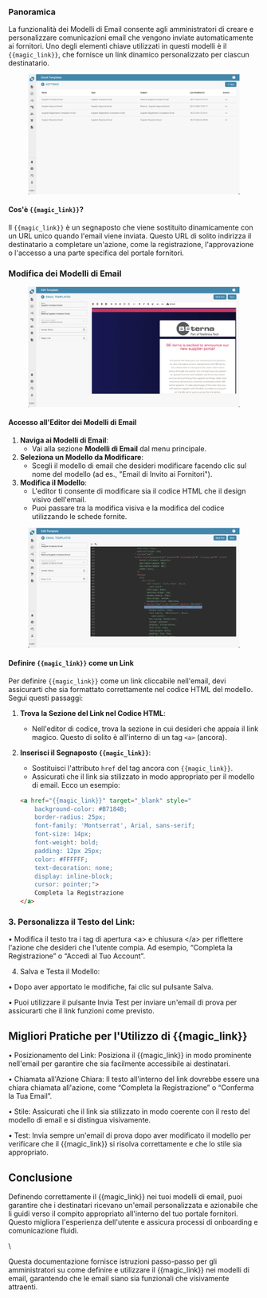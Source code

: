 ### Panoramica

La funzionalità dei Modelli di Email consente agli amministratori di creare e personalizzare comunicazioni email che vengono inviate automaticamente ai fornitori. Uno degli elementi chiave utilizzati in questi modelli è il `{{magic_link}}`, che fornisce un link dinamico personalizzato per ciascun destinatario.

<figure><img src="../../../.gitbook/assets/Bildschirmfoto 2024-08-25 um 12.33.35.png" alt="Supplier Portal - Email Template"><figcaption></figcaption></figure>

#### Cos'è `{{magic_link}}`?

Il `{{magic_link}}` è un segnaposto che viene sostituito dinamicamente con un URL unico quando l'email viene inviata. Questo URL di solito indirizza il destinatario a completare un'azione, come la registrazione, l'approvazione o l'accesso a una parte specifica del portale fornitori.

### Modifica dei Modelli di Email

<figure><img src="../../../.gitbook/assets/Bildschirmfoto 2024-08-25 um 12.35.53.png" alt=""><figcaption></figcaption></figure>

#### Accesso all'Editor dei Modelli di Email

1. **Naviga ai Modelli di Email**:
   * Vai alla sezione **Modelli di Email** dal menu principale.
2. **Seleziona un Modello da Modificare**:
   * Scegli il modello di email che desideri modificare facendo clic sul nome del modello (ad es., "Email di Invito ai Fornitori").
3. **Modifica il Modello**:
   * L'editor ti consente di modificare sia il codice HTML che il design visivo dell'email.
   * Puoi passare tra la modifica visiva e la modifica del codice utilizzando le schede fornite.

<figure><img src="../../../.gitbook/assets/Bildschirmfoto 2024-08-25 um 12.36.41.png" alt=""><figcaption></figcaption></figure>

#### Definire `{{magic_link}}` come un Link

Per definire `{{magic_link}}` come un link cliccabile nell'email, devi assicurarti che sia formattato correttamente nel codice HTML del modello. Segui questi passaggi:

1. **Trova la Sezione del Link nel Codice HTML**:
   * Nell'editor di codice, trova la sezione in cui desideri che appaia il link magico. Questo di solito è all'interno di un tag `<a>` (ancora).
2. **Inserisci il Segnaposto `{{magic_link}}`**:

    * Sostituisci l'attributo `href` del tag ancora con `{{magic_link}}`.
    * Assicurati che il link sia stilizzato in modo appropriato per il modello di email. Ecco un esempio:

    ```html
    <a href="{{magic_link}}" target="_blank" style="
        background-color: #B7184B;
        border-radius: 25px;
        font-family: 'Montserrat', Arial, sans-serif;
        font-size: 14px;
        font-weight: bold;
        padding: 12px 25px;
        color: #FFFFFF;
        text-decoration: none;
        display: inline-block;
        cursor: pointer;">
        Completa la Registrazione
    </a>
    ```

### 3. Personalizza il Testo del Link:

• Modifica il testo tra i tag di apertura \<a> e chiusura \</a> per riflettere l'azione che desideri che l'utente compia. Ad esempio, “Completa la Registrazione” o “Accedi al Tuo Account”.

4. Salva e Testa il Modello:

• Dopo aver apportato le modifiche, fai clic sul pulsante Salva.

• Puoi utilizzare il pulsante Invia Test per inviare un'email di prova per assicurarti che il link funzioni come previsto.

## Migliori Pratiche per l'Utilizzo di \{{magic\_link\}}

• Posizionamento del Link: Posiziona il \{{magic\_link\}} in modo prominente nell'email per garantire che sia facilmente accessibile ai destinatari.

• Chiamata all'Azione Chiara: Il testo all'interno del link dovrebbe essere una chiara chiamata all'azione, come “Completa la Registrazione” o “Conferma la Tua Email”.

• Stile: Assicurati che il link sia stilizzato in modo coerente con il resto del modello di email e si distingua visivamente.

• Test: Invia sempre un'email di prova dopo aver modificato il modello per verificare che il \{{magic\_link\}} si risolva correttamente e che lo stile sia appropriato.

## Conclusione

Definendo correttamente il \{{magic\_link\}} nei tuoi modelli di email, puoi garantire che i destinatari ricevano un'email personalizzata e azionabile che li guidi verso il compito appropriato all'interno del tuo portale fornitori. Questo migliora l'esperienza dell'utente e assicura processi di onboarding e comunicazione fluidi.

\

Questa documentazione fornisce istruzioni passo-passo per gli amministratori su come definire e utilizzare il \{{magic\_link\}} nei modelli di email, garantendo che le email siano sia funzionali che visivamente attraenti.